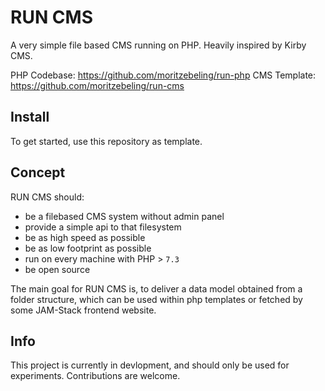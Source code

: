 # RUN CMS

A very simple file based CMS running on PHP.
Heavily inspired by Kirby CMS.

PHP Codebase: https://github.com/moritzebeling/run-php
CMS Template: https://github.com/moritzebeling/run-cms

## Install

To get started, use this repository as template.

## Concept

RUN CMS should:

- be a filebased CMS system without admin panel
- provide a simple api to that filesystem
- be as high speed as possible
- be as low footprint as possible
- run on every machine with PHP > `7.3`
- be open source

The main goal for RUN CMS is, to deliver a data model obtained from a folder structure, which can be used within php templates or fetched by some JAM-Stack frontend website.

## Info

This project is currently in devlopment, and should only be used for experiments. Contributions are welcome.
